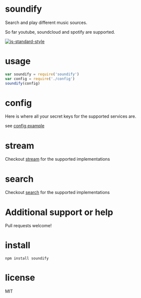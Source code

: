 # soundify

Search and play different music sources.

So far youtube, soundcloud and spotify are supported.

[![js-standard-style](https://cdn.rawgit.com/feross/standard/master/badge.svg)](https://github.com/feross/standard)

# usage

```javascript
var soundify = require('soundify')
var config = require('./config')
soundify(config)
```

# config
Here is where all your secret keys for the supported services are.

see [config example](config)

# stream

Checkout [stream] for the supported implementations

# search

Checkout [search] for the supported implementations

# Additional support or help

Pull requests welcome!

# install

```
npm install soundify
```

# license

MIT

[config]: https://github.com/JamesKyburz/soundify/blob/master/config.example.json

[stream]: https://github.com/JamesKyburz/soundify/tree/master/stream

[search]: https://github.com/JamesKyburz/soundify/tree/master/search
